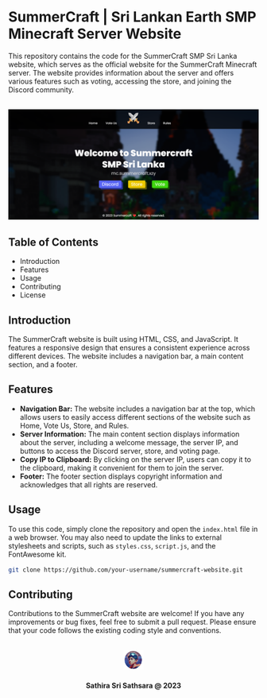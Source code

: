 # SummerCraft | Sri Lankan Earth SMP Minecraft Server Website

This repository contains the code for the SummerCraft SMP Sri Lanka website, which serves as the official website for the SummerCraft Minecraft server. The website provides information about the server and offers various features such as voting, accessing the store, and joining the Discord community.

<br>
<img src="screenshot.png">
<br>

## Table of Contents
- Introduction
- Features
- Usage
- Contributing
- License

## Introduction

The SummerCraft website is built using HTML, CSS, and JavaScript. It features a responsive design that ensures a consistent experience across different devices. The website includes a navigation bar, a main content section, and a footer.

## Features

- <b>Navigation Bar:</b> The website includes a navigation bar at the top, which allows users to easily access different sections of the website such as Home, Vote Us, Store, and Rules.
- <b>Server Information:</b> The main content section displays information about the server, including a welcome message, the server IP, and buttons to access the Discord server, store, and voting page.
- <b>Copy IP to Clipboard:</b> By clicking on the server IP, users can copy it to the clipboard, making it convenient for them to join the server.
- <b>Footer:</b> The footer section displays copyright information and acknowledges that all rights are reserved.

## Usage

To use this code, simply clone the repository and open the `index.html` file in a web browser. You may also need to update the links to external stylesheets and scripts, such as `styles.css`, `script.js`, and the FontAwesome kit.

```bash
git clone https://github.com/your-username/summercraft-website.git
``` 

## Contributing

Contributions to the SummerCraft website are welcome! If you have any improvements or bug fixes, feel free to submit a pull request. Please ensure that your code follows the existing coding style and conventions. 

<br>

<div align="center">
	<img src="https://github.com/SathiraSriSathsara/SathiraSriSathsara/blob/main/icon.png" width="40">
	<h4>Sathira Sri Sathsara @ 2023</h4>
</div>	
